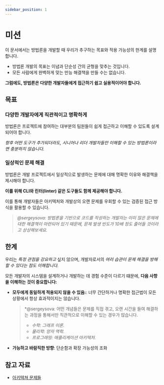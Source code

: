 ```yaml
---
sidebar_position: 1
---
```


# 미션

이 문서에서는 방법론을 개발할 때 우리가 추구하는 목표와 적용 가능성의 한계를 설명합니다.

- 방법론 개발의 목표는 이념과 단순성 간의 균형을 맞추는 것입니다.
- 모든 사람에게 완벽하게 맞는 만능 해결책을 만들 수는 없습니다.

**그럼에도, 방법론은 다양한 개발자들에게 접근하기 쉽고 실용적이어야 합니다.**

## 목표

### 다양한 개발자에게 직관적이고 명확하게

방법론은 프로젝트에 참여하는 대부분의 팀원들이 쉽게 접근하고 이해할 수 있도록 설계되어야 합니다.<br/>

*향후 어떤 도구가 추가되더라도, 시니어나 리더 개발자들만 이해할 수 있는 방법론이라면 충분하지 않습니다.*

### 일상적인 문제 해결

방법론은 개발 프로젝트에서 일상적으로 발생하는 문제에 대해 명확한 이유와 해결책을 제시해야 합니다.

**이를 위해 CLI와 린터(linter) 같은 도구들도 함께 제공해야 합니다.**

이를 통해 개발자들은 아키텍처와 개발상의 오랜 문제를 우회할 수 있는 검증된 접근 방식을 활용할 수 있습니다.

> *@sergeysova: 방법론을 기반으로 코드를 작성하는 개발자는 이미 많은 문제에 대한 해결책이 마련되어 있기 때문에, 문제 발생 빈도가 10배 정도 줄어들 것이라고 상상해보세요.*

## 한계

우리는 *특정 관점을 강요하고* 싶지 않으며, 개발자로서의 *여러 습관이 문제 해결을 방해할 수 있다는 점도 이해합니다.*

모든 개발자의 시스템을 설계하거나 개발하는 데 경험 수준이 다르기 떄문에, **다음 사항을 이해하는 것이 중요합니다:**

- **모두에게 동일하게 적용되지 않을 수 있음:**: 너무 간단하거나 명확한 접근법이 모든 상황에서 항상 효과적이지는 않습니다.
    > *@sergeysova: 어떤 개념들은 문제를 직접 겪고, 오랜 시간을 들여 해결하는 과정을 통해서만 직관적으로 이해할 수 있는 경우가 많습니다.
    >
    > - *수학: 그래프 이론.*
    > - *물리학: 양자 역학.*
    > - *프로그래밍: 애플리케이션 아키텍처.*

- **가능하고 바람직한 방향**: 단순함과 확장 가능성의 조화

## 참고 자료

- [아키텍쳐 문제들][refs-architecture--problems]

[refs-architecture--problems]: /docs/about/understanding/architecture#problems
